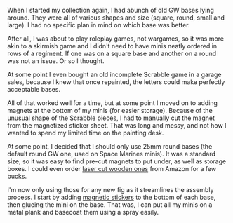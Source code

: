 When I started my collection again, I had  abunch of old GW bases lying around.
They were all of various shapes and size (square, round, small and large). I had
no specific plan in mind on which base was better.

After all, I was about to play roleplay games, not wargames, so it was more akin
to a skirmish game and I didn't need to have minis neatly ordered in rows of
a regiment. If one was on a square base and another on a round was not an issue.
Or so I thought.

At some point I even bought an old incomplete Scrabble game in a garage sales,
because I knew that once repainted, the letters could make perfectly acceptable
bases.

All of that worked well for a time, but at some point I moved on to adding
magnets at the bottom of my minis (for easier storage). Because of the unusual
shape of the Scrabble pieces, I had to manually cut the magnet from the
magnetized sticker sheet. That was long and messy, and not how I wanted to spend
my limited time on the painting desk.

At some point, I decided that I should only use 25mm round bases (the default
round GW one, used on Space Marines minis). It was a standard size, so it was
easy to find pre-cut magnets to put under, as well as storage boxes. I could
even order [laser cut wooden ones][1] from Amazon for a few bucks.

I'm now only using those for any new fig as it streamlines the assembly process.
I start by adding [magnetic stickers][2] to the bottom of each base, then
glueing the mini on the base. That was, I can put all my minis on a metal plank
and basecoat them using a spray easily.


[1]: https://www.amazon.fr/gp/product/B01FZKKTD2/ref=oh_aui_detailpage_o02_s00?ie=UTF8&psc=1
[2]: https://www.amazon.fr/gp/product/B018464UC0/ref=oh_aui_detailpage_o03_s00?ie=UTF8&psc=1
